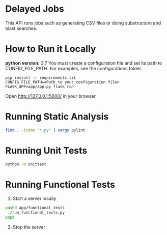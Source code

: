 # Delayed Jobs

This API runs jobs such as generating CSV files or doing substructure and blast searches. 

# How to Run it Locally

**python version:** 3.7
You must create a configuration file and set its path to CONFIG_FILE_PATH. For examples, see the configurations folder.
```
pip install -r requirements.txt
CONFIG_FILE_PATH=<Path to your configuration file> FLASK_APP=app/app.py flask run
```

Open http://127.0.0.1:5000/ in your browser

# Running Static Analysis 

```bash
find . -iname "*.py" | xargs pylint
```

# Running Unit Tests

```bash
python -m unittest
```

# Running Functional Tests

1. Start a server locally

```bash
pushd app/functional_tests
 ./run_functional_tests.py
popd
```

2. Stop the server